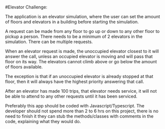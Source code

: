#Elevator Challenge:

 

The application is an elevator simulation, where the user can set the amount of floors and elevators in a building before starting the simulation.

 

A request can be made from any floor to go up or down to any other floor to pickup a person. There needs to be a minimum of 2 elevators in the simulation. There can be multiple requests.

 

When an elevator request is made, the unoccupied elevator closest to it will answer the call, unless an occupied elevator is moving and will pass that floor on its way.  The elevators cannot climb above or go below the amount of floors available.

 

The exception is that if an unoccupied elevator is already stopped at that floor, then it will always have the highest priority answering that call.

 

After an elevator has made 100 trips, that elevator needs service, it will not be able to attend to any other requests until it has been serviced.

 

Preferably this app should be coded with Javascript/Typescript. The developer should not spend more than 2 to 6 hrs on this project, there is no need to finish it they can stub the methods/classes with comments in the code, explaining what they would do. 
